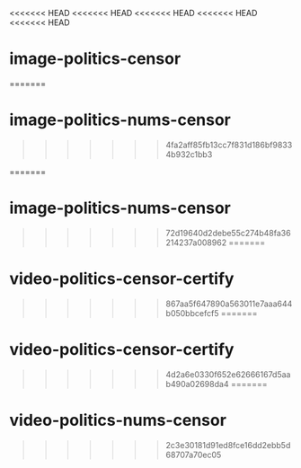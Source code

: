<<<<<<< HEAD
<<<<<<< HEAD
<<<<<<< HEAD
<<<<<<< HEAD
<<<<<<< HEAD
# image-politics-censor
=======
# image-politics-nums-censor
>>>>>>> 4fa2aff85fb13cc7f831d186bf98334b932c1bb3

=======
# image-politics-nums-censor
>>>>>>> 72d19640d2debe55c274b48fa36214237a008962
=======
# video-politics-censor-certify
>>>>>>> 867aa5f647890a563011e7aaa644b050bbcefcf5
=======
# video-politics-censor-certify

>>>>>>> 4d2a6e0330f652e62666167d5aab490a02698da4
=======
# video-politics-nums-censor

>>>>>>> 2c3e30181d91ed8fce16dd2ebb5d68707a70ec05
